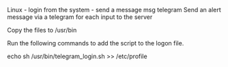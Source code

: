 Linux - login from the system - send a message msg telegram
Send an alert message via a telegram for each input to the server

Copy the files to /usr/bin

Run the following commands to add the script to the logon file.

echo sh /usr/bin/telegram_login.sh >> /etc/profile
